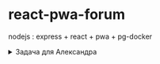 # react-pwa-forum
nodejs : express + react + pwa + pg-docker
<details>
<summary>Задача для Александра</summary>
Идея: 
    <ul>
        <li>на страничке форума содержится вкладка "Расписание пар";</li>
    <li>эта вкладка является компонентом React (name: CouplesSchedule);</li>
    <li>внутри эта компонента содержит список спойлеров (1 курс, 2 курс и т.д.) (details в html);</li>
    <li>содержание спойлеров есть заглушки (текст с наименованием спойлера, т.е. 1 курс, 2 курс и т.д.);</li>
    </ul>

Задача: реализовать компонент CouplesSchedule в соответствии с идеей
</details> 
